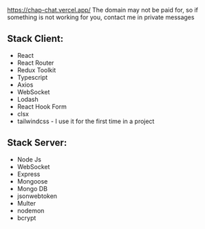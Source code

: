 https://chap-chat.vercel.app/
The domain may not be paid for, so if something is not working for you, contact me in private messages

<h2>Stack Client:</h2>

<ul>
  <li>React</li>
  <li>React Router</li>
  <li>Redux Toolkit</li>
  <li>Typescript</li>
  <li>Axios</li>
  <li>WebSocket</li>
  <li>Lodash</li>
  <li>React Hook Form</li>
  <li>clsx</li>
  <li>tailwindcss - I use it for the first time in a project</li>
</ul>

<h2>Stack Server:</h2>

<ul>
  <li>Node Js</li>
  <li>WebSocket</li>
  <li>Express</li>
  <li>Mongoose</li>
  <li>Mongo DB</li>
  <li>jsonwebtoken</li>
  <li>Multer</li>
  <li>nodemon</li>
  <li>bcrypt</li>
</ul>
